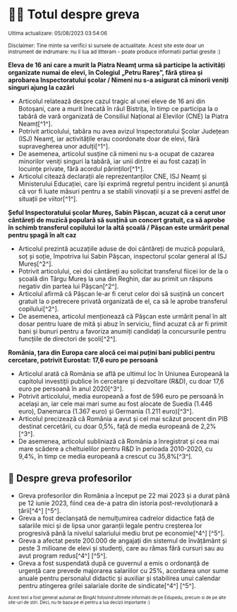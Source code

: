 # 👩‍🏫 Totul despre greva
<sub>Ultima actualizare: 05/08/2023 03:54:06</sub>

<sub>Disclaimer: Tine minte sa verifici si sursele de actualitate. Acest site este doar un instrument de indrumare: nu il lua ad litteram - poate produce informatii partial gresite :)</sub>

**Eleva de 16 ani care a murit la Piatra Neamț urma să participe la activități organizate numai de elevi, în Colegiul „Petru Rareș”, fără știrea și aprobarea Inspectoratului școlar / Nimeni nu s-a asigurat că minorii veniți singuri ajung la cazări**
- Articolul relatează despre cazul tragic al unei eleve de 16 ani din Botoșani, care a murit înecată în râul Bistrița, în timp ce participa la o tabără de vară organizată de Consiliul Național al Elevilor (CNE) la Piatra Neamț[^1^].
- Potrivit articolului, tabăra nu avea avizul Inspectoratului Școlar Județean (ISJ) Neamț, iar activitățile erau coordonate doar de elevi, fără supravegherea unor adulți[^1^].
- De asemenea, articolul susține că nimeni nu s-a ocupat de cazarea minorilor veniți singuri la tabără, iar unii dintre ei au fost cazați în locuințe private, fără acordul părinților[^1^].
- Articolul citează declarații ale reprezentanților CNE, ISJ Neamț și Ministerului Educației, care își exprimă regretul pentru incident și anunță că vor fi luate măsuri pentru a se stabili vinovații și a se preveni astfel de situații pe viitor[^1^].

**Șeful Inspectoratului școlar Mureș, Sabin Pășcan, acuzat că a cerut unor cântăreți de muzică populară să susțină un concert gratuit, ca să aprobe în schimb transferul copilului lor la altă școală / Pășcan este urmărit penal pentru șpagă în alt caz**
- Articolul prezintă acuzațiile aduse de doi cântăreți de muzică populară, soț și soție, împotriva lui Sabin Pășcan, inspectorul școlar general al ISJ Mureș[^2^].
- Potrivit articolului, cei doi cântăreți au solicitat transferul fiicei lor de la o școală din Târgu Mureș la una din Reghin, dar au primit un răspuns negativ din partea lui Pășcan[^2^].
- Articolul afirmă că Pășcan le-ar fi cerut celor doi să susțină un concert gratuit la o petrecere privată organizată de el, ca să le aprobe transferul copilului[^2^].
- De asemenea, articolul menționează că Pășcan este urmărit penal în alt dosar pentru luare de mită și abuz în serviciu, fiind acuzat că ar fi primit bani și bunuri pentru a favoriza anumiți candidați la concursurile pentru funcțiile de directori de școli[^2^].

**România, țara din Europa care alocă cei mai puțini bani publici pentru cercetare, potrivit Eurostat: 17,6 euro pe persoană**
- Articolul arată că România se află pe ultimul loc în Uniunea Europeană la capitolul investiții publice în cercetare și dezvoltare (R&D), cu doar 17,6 euro pe persoană în anul 2020[^3^].
- Potrivit articolului, media europeană a fost de 596 euro pe persoană în același an, iar cele mai mari sume au fost alocate de Suedia (1.446 euro), Danemarca (1.367 euro) și Germania (1.211 euro)[^3^].
- Articolul precizează că România a avut și cel mai scăzut procent din PIB destinat cercetării, cu doar 0,5%, față de media europeană de 2,2%[^3^].
- De asemenea, articolul subliniază că România a înregistrat și cea mai mare scădere a cheltuielilor pentru R&D în perioada 2010-2020, cu 9,4%, în timp ce media europeană a crescut cu 35,8%[^3^].

## 🏫 Despre greva profesorilor
- Greva profesorilor din România a început pe 22 mai 2023 și a durat până pe 12 iunie 2023, fiind cea de-a patra din istoria post-revoluționară a țării[^4^] [^5^].
- Greva a fost declanșată de nemulțumirea cadrelor didactice față de salariile mici și de lipsa unor garanții legale pentru creșterea lor progresivă până la nivelul salariului mediu brut pe economie[^4^] [^5^].
- Greva a afectat peste 200.000 de angajați din sistemul de învățământ și peste 3 milioane de elevi și studenți, care au rămas fără cursuri sau au avut program redus[^4^] [^5^].
- Greva a fost suspendată după ce guvernul a emis o ordonanță de urgență care prevede majorarea salariilor cu 25%, acordarea unor sume anuale pentru personalul didactic și auxiliar și stabilirea unui calendar pentru atingerea grilei salariale dorite de sindicate[^4^] [^5^].


<sub><sub>Acest text a fost generat automat de BingAI folosind ultimele informatii de pe Edupedu, precum si de pe alte site-uri de stiri. Deci, nu te baza pe el pentru a lua decizii importante :)</sub></sub>